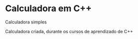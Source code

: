 # Calculadora em C++
 Calculadora simples

 Calculadora criada, durante os cursos de aprendizado de C++
